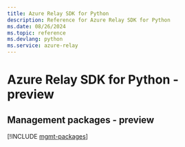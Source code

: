 ```yaml
---
title: Azure Relay SDK for Python
description: Reference for Azure Relay SDK for Python
ms.date: 08/26/2024
ms.topic: reference
ms.devlang: python
ms.service: azure-relay
---
```

# Azure Relay SDK for Python - preview

## Management packages - preview
[!INCLUDE [mgmt-packages](relay-mgmt-index.md)]